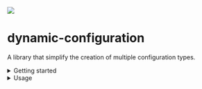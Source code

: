 [![](https://jitpack.io/v/Tofpu/dynamic-configuration.svg)](https://jitpack.io/#Tofpu/dynamic-configuration)
# dynamic-configuration

A library that simplify the creation of multiple configuration types.

<details>
  <summary>Getting started</summary>
  
  > Note: replace `latest-version-here` with the jitpack's version badge above.
  
  ## Gradle DSL
  
  ```
    implementation("com.github.Tofpu:dynamic-configuration:latest-version-here")
  ```
  
  ## Maven
  ```
  	<dependency>
  	    <groupId>com.github.Tofpu</groupId>
  	    <artifactId>dynamic-configuration</artifactId>
  	    <version>latest-version-here</version>
  	</dependency>
  ```
  </details>

<details>
  <summary>Usage</summary>


### Initialize
```java
  // define your config types
  enum MyConfigTypes implements ConfigType {
        CONFIG("config"),
        MESSAGE("messages");

        private final String identifier;

        ConfigTypes(String identifier) {
            this.identifier = identifier;
        }

        @Override
        public String identifier() {
            return identifier;
        }
  }

  final File configDirectory = // this is where the configs will be located
  final DynamicConfigHandler configHandler = new DynamicConfigHandler(configDirectory);

  // pass down your custom defined config types here
  configHandler.load(MyConfigTypes.values());
```

### Access

```java
  Configuration config = configHandler.on(MyConfigTypes.CONFIG);
```

### Further details

Until a proper document is in place, please refer to [ConfigurationTest](/src/test/java/io/github/tofpu/dynamicconfiguration/ConfigurationTest.java) class in the meantime.
  
</details>

